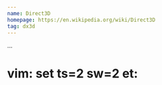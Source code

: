 ```yaml
---
name: Direct3D
homepage: https://en.wikipedia.org/wiki/Direct3D
tag: dx3d
---
```

...
# vim: set ts=2 sw=2 et:

